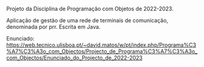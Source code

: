Projeto da Disciplina de Programação com Objetos de 2022-2023.

Aplicação de gestão de uma rede de terminais de comunicação, denominada por prr. Escrita em Java.

Enunciado: https://web.tecnico.ulisboa.pt/~david.matos/w/pt/index.php/Programa%C3%A7%C3%A3o_com_Objectos/Projecto_de_Programa%C3%A7%C3%A3o_com_Objectos/Enunciado_do_Projecto_de_2022-2023
